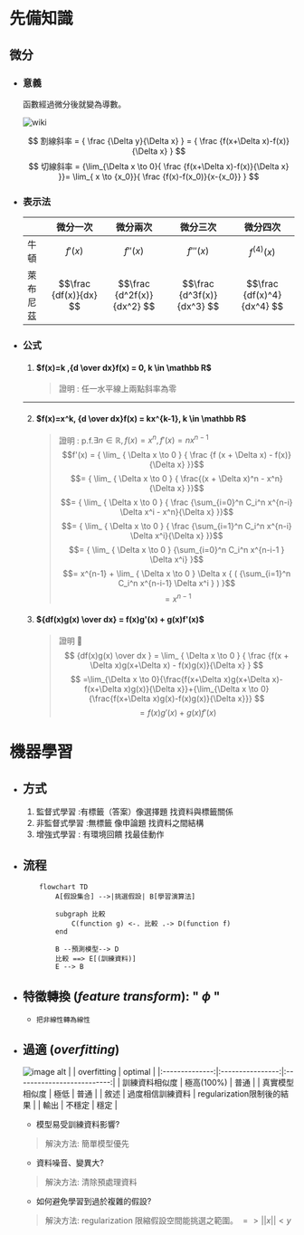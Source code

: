先備知識
===

## 微分

- ### 意義

    函數經過微分後就變為導數。
    
    ![wiki](https://upload.wikimedia.org/wikipedia/commons/thumb/d/de/Derivative_-_geometric_meaning.svg/300px-Derivative_-_geometric_meaning.svg.png)

    $$    割線斜率 = { \frac {\Delta y}{\Delta x} } = { \frac {f(x+\Delta x)-f(x)}{\Delta x} }
    $$
    $$
    切線斜率 = {\lim_{\Delta x \to 0}{ \frac {f(x+\Delta x)-f(x)}{\Delta x} }}= \lim_{ x \to {x_0}}{ \frac {f(x)-f(x_0)}{x-{x_0}} }
    $$
    
- ### 表示法
    

    |          | 微分一次               | 微分兩次                   | 微分三次                   | 微分四次                   |
    | -------- | ---------------------- | -------------------------- | -------------------------- | -------------------------- |
    | 牛頓     | $$f'(x)$$              | $$f''(x)$$                 | $$f'''(x)$$                | $$f^{(4)}(x)$$             |
    | 萊布尼茲 | $$\frac {df(x)}{dx} $$ | $$\frac {d^2f(x)}{dx^2} $$ | $$\frac {d^3f(x)}{dx^3} $$ | $$\frac {df(x)^4}{dx^4} $$ |

- ### 公式
    1. #### $f(x)=k ,{d \over dx}f(x) = 0, k \in \mathbb R$
        > 證明 :
            任一水平線上兩點斜率為零

    ---

    2. #### $f(x)=x^k, {d \over dx}f(x) = kx^{k-1}, k \in \mathbb R$
        > 證明 :
            p.f.$\exists n \in \mathbb R, f(x) = x^n, f'(x) = nx^{n-1}$
            $$f'(x) = { \lim_ { \Delta x \to 0 } { \frac {f (x + \Delta x) - f(x)}{\Delta x} }}$$
            $$= { \lim_ { \Delta x \to 0 } { \frac{(x + \Delta x)^n - x^n}{\Delta x} }}$$
            $$= { \lim_ { \Delta x \to 0 } { \frac {\sum_{i=0}^n C_i^n x^{n-i} \Delta x^i - x^n}{\Delta x} }}$$
            $$= { \lim_ { \Delta x \to 0 } { \frac {\sum_{i=1}^n C_i^n x^{n-i} \Delta x^i}{\Delta x} }}$$
            $$= { \lim_ { \Delta x \to 0 } {\sum_{i=0}^n C_i^n x^{n-i-1 } \Delta x^i} }$$
            $$= x^{n-1} + \lim_ { \Delta x \to 0 } \Delta x { ( {\sum_{i=1}^n C_i^n x^{n-i-1} \Delta x^i } ) }$$
            $$=  x^{n-1} $$
    3. #### ${df(x)g(x) \over dx} = f(x)g'(x) + g(x)f'(x)$
        > 證明 :100: 
            $$
            {df(x)g(x) \over dx } = \lim_ { \Delta x \to 0 } { \frac {f(x + \Delta x)g(x+\Delta x) - f(x)g(x)}{\Delta x} }
            $$
            $$
       =\lim_{\Delta x \to 0}{\frac{f(x+\Delta x)g(x+\Delta x)-f(x+\Delta x)g(x)}{\Delta x}}+{\lim_{\Delta x \to 0}{\frac{f(x+\Delta x)g(x)-f(x)g(x)}{\Delta x}}}
            $$
            $$= f(x)g'(x) + g(x)f'(x)$$
            
機器學習
===

- ## 方式
    1. 監督式學習   :有標籤（答案）像選擇題  找資料與標籤關係
    2. 非監督式學習 :無標籤  像申論題  找資料之間結構
    3. 增強式學習   : 有環境回饋  找最佳動作

- ## 流程
    ```mermaid
        flowchart TD
            A[假設集合] -->|挑選假設| B[學習演算法]
            
            subgraph 比較
                C(function g) <-. 比較 .-> D(function f)
            end
            
            B --預測模型--> D
            比較 ==> E[(訓練資料)]
            E --> B
    ```

- ## 特徵轉換 (*feature transform*): " $\phi$ "
    *     把非線性轉為線性

- ## 過適 (*overfitting*)
    ![image alt](https://encrypted-tbn0.gstatic.com/images?q=tbn:ANd9GcR_ZLkva1yaLO7v-JANBVMV7p31gfw-WXsuOw&usqp=CAU)
    |                |   overfitting    |          optimal           |
    |:--------------:|:----------------:|:--------------------------:|
    |  訓練資料相似度  |     極高(100%)    |            普通             |
    |  真實模型相似度  |       極低       |             普通             |
    |      敘述      |   過度相信訓練資料  |   regularization限制後的結果  |
    |      輸出      |      不穩定       |              穩定            |

    * 模型易受訓練資料影響?
    > 解決方法: 簡單模型優先

    * 資料噪音、變異大?
    > 解決方法: 清除預處理資料

    * 如何避免學習到過於複雜的假設?
    > 解決方法: regularization
        限縮假設空間能挑選之範圍。
        $=> ||x|| < y$